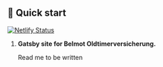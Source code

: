 ## 🚀 Quick start

[![Netlify Status](https://api.netlify.com/api/v1/badges/1fe15942-2ad3-4e05-8411-397af84bdbbc/deploy-status)](https://app.netlify.com/sites/hungry-wilson-001a08/deploys)

1.  **Gatsby site for Belmot Oldtimerversicherung.**

    Read me to be written
